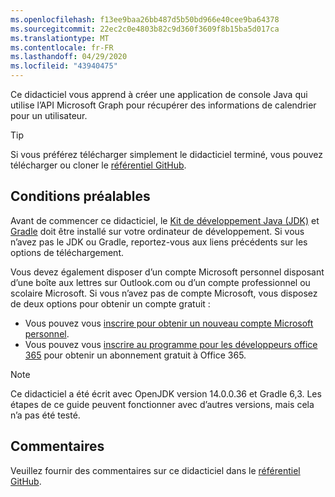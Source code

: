 ```yaml
---
ms.openlocfilehash: f13ee9baa26bb487d5b50bd966e40cee9ba64378
ms.sourcegitcommit: 22ec2c0e4803b82c9d360f3609f8b15ba5d017ca
ms.translationtype: MT
ms.contentlocale: fr-FR
ms.lasthandoff: 04/29/2020
ms.locfileid: "43940475"
---
```

<!-- markdownlint-disable MD002 MD041 -->

Ce didacticiel vous apprend à créer une application de console Java qui utilise l’API Microsoft Graph pour récupérer des informations de calendrier pour un utilisateur.

> [!TIP]
> Si vous préférez télécharger simplement le didacticiel terminé, vous pouvez télécharger ou cloner le [référentiel GitHub](https://github.com/microsoftgraph/msgraph-training-java).

## <a name="prerequisites"></a>Conditions préalables

Avant de commencer ce didacticiel, le [Kit de développement Java (JDK)](https://java.com/en/download/faq/develop.xml) et [Gradle](https://gradle.org/) doit être installé sur votre ordinateur de développement. Si vous n’avez pas le JDK ou Gradle, reportez-vous aux liens précédents sur les options de téléchargement.

Vous devez également disposer d’un compte Microsoft personnel disposant d’une boîte aux lettres sur Outlook.com ou d’un compte professionnel ou scolaire Microsoft. Si vous n’avez pas de compte Microsoft, vous disposez de deux options pour obtenir un compte gratuit :

- Vous pouvez vous [inscrire pour obtenir un nouveau compte Microsoft personnel](https://signup.live.com/signup?wa=wsignin1.0&rpsnv=12&ct=1454618383&rver=6.4.6456.0&wp=MBI_SSL_SHARED&wreply=https://mail.live.com/default.aspx&id=64855&cbcxt=mai&bk=1454618383&uiflavor=web&uaid=b213a65b4fdc484382b6622b3ecaa547&mkt=E-US&lc=1033&lic=1).
- Vous pouvez vous [inscrire au programme pour les développeurs office 365](https://developer.microsoft.com/office/dev-program) pour obtenir un abonnement gratuit à Office 365.

> [!NOTE]
> Ce didacticiel a été écrit avec OpenJDK version 14.0.0.36 et Gradle 6,3. Les étapes de ce guide peuvent fonctionner avec d’autres versions, mais cela n’a pas été testé.

## <a name="feedback"></a>Commentaires

Veuillez fournir des commentaires sur ce didacticiel dans le [référentiel GitHub](https://github.com/microsoftgraph/msgraph-training-java).
